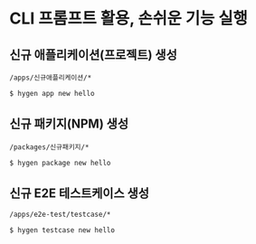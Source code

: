# CLI 프롬프트 활용, 손쉬운 기능 실행

## 신규 애플리케이션(프로젝트) 생성

```
/apps/신규애플리케이션/*
```

```bash
$ hygen app new hello
```

## 신규 패키지(NPM) 생성

```
/packages/신규패키지/*
```

```bash
$ hygen package new hello
```

## 신규 E2E 테스트케이스 생성

```
/apps/e2e-test/testcase/*
```

```bash
$ hygen testcase new hello
```
